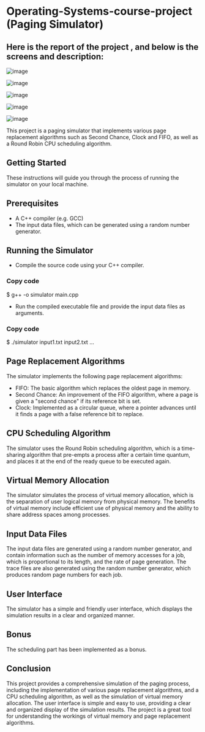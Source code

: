 # Operating-Systems-course-project (Paging Simulator)

## Here is the report of the project , and below is the screens and description:

![image](https://user-images.githubusercontent.com/110572038/213672183-123f66ea-fa50-45f8-b024-09ba3c02f2b6.png)

![image](https://user-images.githubusercontent.com/110572038/213672343-29aff84b-a895-4f97-b886-dcc510868ded.png)

![image](https://user-images.githubusercontent.com/110572038/213672386-75ef1282-aa62-4760-a3e2-36e78a63158e.png)

![image](https://user-images.githubusercontent.com/110572038/213672458-82768bb3-9c99-45ff-845a-3523094ea414.png)

![image](https://user-images.githubusercontent.com/110572038/213672523-f3f58bdc-a035-4166-8534-4c045b38a589.png)


This project is a paging simulator that implements various page replacement algorithms such as Second Chance, Clock and FIFO, as well as a Round Robin CPU scheduling algorithm.

## Getting Started
These instructions will guide you through the process of running the simulator on your local machine.

## Prerequisites
* A C++ compiler (e.g. GCC)
* The input data files, which can be generated using a random number generator.
## Running the Simulator
* Compile the source code using your C++ compiler.
### Copy code
$ g++ -o simulator main.cpp
* Run the compiled executable file and provide the input data files as arguments.
### Copy code
$ ./simulator input1.txt input2.txt ...

## Page Replacement Algorithms
The simulator implements the following page replacement algorithms:

- FIFO: The basic algorithm which replaces the oldest page in memory.
- Second Chance: An improvement of the FIFO algorithm, where a page is given a "second chance" if its reference bit is set.
- Clock: Implemented as a circular queue, where a pointer advances until it finds a page with a false reference bit to replace.
## CPU Scheduling Algorithm
The simulator uses the Round Robin scheduling algorithm, which is a time-sharing algorithm that pre-empts a process after a certain time quantum, and places it at the end of the ready queue to be executed again.

## Virtual Memory Allocation
The simulator simulates the process of virtual memory allocation, which is the separation of user logical memory from physical memory. The benefits of virtual memory include efficient use of physical memory and the ability to share address spaces among processes.

## Input Data Files
The input data files are generated using a random number generator, and contain information such as the number of memory accesses for a job, which is proportional to its length, and the rate of page generation. The trace files are also generated using the random number generator, which produces random page numbers for each job.

## User Interface
The simulator has a simple and friendly user interface, which displays the simulation results in a clear and organized manner.

## Bonus
The scheduling part has been implemented as a bonus.

## Conclusion
This project provides a comprehensive simulation of the paging process, including the implementation of various page replacement algorithms, and a CPU scheduling algorithm, as well as the simulation of virtual memory allocation. The user interface is simple and easy to use, providing a clear and organized display of the simulation results. The project is a great tool for understanding the workings of virtual memory and page replacement algorithms.
